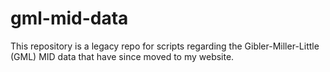 # gml-mid-data
This repository is a legacy repo for scripts regarding the Gibler-Miller-Little (GML) MID data that have since moved to my website.
